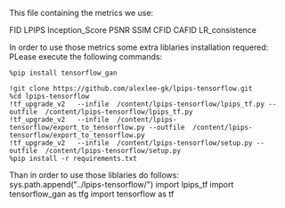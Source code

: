 This file containing the metrics we use:

FID
LPIPS
Inception_Score
PSNR
SSIM
CFID
CAFID
LR_consistence

In order to use those metrics some extra liblaries installation requered:
PLease execute the following commands:

    %pip install tensorflow_gan

    !git clone https://github.com/alexlee-gk/lpips-tensorflow.git
    %cd lpips-tensorflow
    !tf_upgrade_v2   --infile  /content/lpips-tensorflow/lpips_tf.py --outfile  /content/lpips-tensorflow/lpips_tf.py
    !tf_upgrade_v2   --infile  /content/lpips-tensorflow/export_to_tensorflow.py --outfile  /content/lpips-tensorflow/export_to_tensorflow.py
    !tf_upgrade_v2   --infile  /content/lpips-tensorflow/setup.py --outfile  /content/lpips-tensorflow/setup.py
    %pip install -r requirements.txt
    
Than in order to use those liblaries do follows:  
sys.path.append("../lpips-tensorflow/")
import lpips_tf
import tensorflow_gan as tfg
import tensorflow as tf
